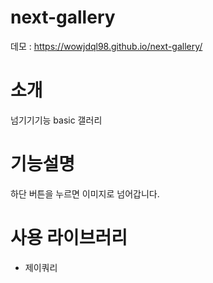 # next-gallery
데모 : https://wowjdql98.github.io/next-gallery/

# 소개
넘기기기능 basic 갤러리

# 기능설명
하단 버튼을 누르면 이미지로 넘어갑니다.

# 사용 라이브러리
- 제이쿼리
